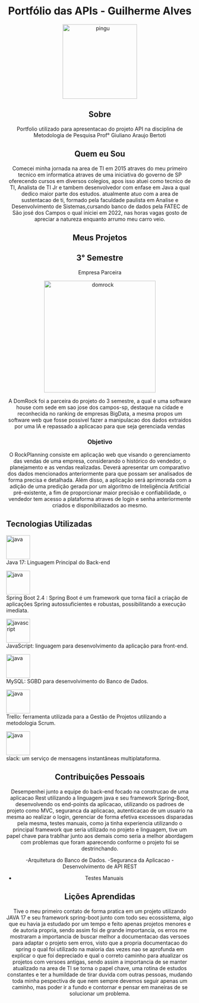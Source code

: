<div align="center">

<h1> Portfólio das APIs - Guilherme Alves</h1>

<img src="https://github.com/GuiAlvesdev/portfoliobancodedadosfatec/blob/main/images/linux.png" alt="pingu" style="width:200px;height:200px;">


<h2>Sobre</h2>
Portfolio utilizado para apresentacao do projeto API na disciplina de Metodologia de Pesquisa Prof° Giuliano Araujo Bertoti






<h2> Quem eu Sou</h2>

Comecei minha jornada na area de TI em 2015 atraves do meu primeiro tecnico em informatica atraves de uma iniciativa do governo de SP oferecendo cursos em diversos colegios, apos isso atuei como tecnico de TI, Analista de TI Jr e tambem desenvolvedor com enfase em Java a qual dedico maior parte dos estudos. atualmente atuo com a area de sustentacao
de ti, formado pela faculdade paulista em Analise e Desenvolvimento de Sistemas,cursando banco de dados pela FATEC de São josé dos Campos
o qual iniciei em 2022, nas horas vagas gosto de apreciar a natureza enquanto arrumo meu carro veio.


<h2> Meus Projetos</h2>


<h2> 3° Semestre</h2>


<p align="center">Empresa Parceira</p>

<a href="https://www.domrock.net/">
<img src="https://github.com/GuiAlvesdev/portfoliobancodedadosfatec/blob/main/domrock.jpg" alt="domrock" style="width:300px;height:300px;"></a>

<p>A DomRock foi a parceira do projeto do 3 semestre, a qual e uma software house com sede em sao jose dos campos-sp, destaque na cidade  e reconhecida no ranking de empresas BigData, a mesma propos um software web que fosse possivel fazer a manipulacao dos dados extraidos por uma IA e repassado a aplicacao para que seja gerenciada vendas</p>
<h3>Objetivo</h3>

O RockPlanning consiste em aplicação web que visando o gerenciamento das vendas de uma empresa, considerando o histórico do vendedor, o planejamento e as vendas realizadas. Deverá apresentar um comparativo dos dados mencionados anteriormente para que possam ser analisados de forma precisa e detalhada. Além disso, a aplicação será aprimorada com a adição de uma predição gerada por um algoritmo de Inteligência Artificial pré-existente, a fim de proporcionar maior precisão e confiabilidade, o vendedor tem acesso a plataforma atraves de login e senha anteriormente criados e disponibiliazados ao mesmo.




</div>

<h2>Tecnologias Utilizadas</h2> 

<img src="https://github.com/GuiAlvesdev/portfoliobancodedadosfatec/blob/main/images/java.png" alt="java" height="64" width="64"><br> Java 17: Linguagem Principal do Back-end

<img src="https://github.com/GuiAlvesdev/portfoliobancodedadosfatec/blob/main/images/spring-boot.png" alt="java" height="64" width="64"><br> Spring Boot 2.4 :  Spring Boot é um framework que torna fácil a criação de aplicações Spring autossuficientes e robustas, possibilitando a execução imediata.

<img src="https://github.com/GuiAlvesdev/portfoliobancodedadosfatec/blob/main/images/js.png" alt="javascript" height="64" width="64"><br> JavaScript: linguagem para desenvolvimento da aplicação para front-end.

<img src="https://github.com/GuiAlvesdev/portfoliobancodedadosfatec/blob/main/images/mysql.png" alt="java" height="64" width="64" ><br> MySQL: SGBD para desenvolvimento do Banco de Dados.

<img src="https://github.com/GuiAlvesdev/portfoliobancodedadosfatec/blob/main/images/trello.png" alt="java" height="64" width="64" ><br> Trello: ferramenta utilizada para a Gestão de Projetos utilizando a metodologia Scrum.

<img src="https://github.com/GuiAlvesdev/portfoliobancodedadosfatec/blob/main/images/slack.png" alt="java" height="64" width="64"><br> slack:  um serviço de mensagens instantâneas multiplataforma.


<div align="center">


<h2>Contribuições Pessoais</h2> 
Desempenhei junto a equipe do back-end focado na construcao de uma aplicacao Rest utilizando a linguagem java e seu framework Spring-Boot, desenvolvendo os end-points da aplicacao, utilizando os padroes de projeto como MVC, seguranca da aplicacao, autenticacao de um usuario na mesma ao realizar o login, gerenciar de forma efetiva excessoes disparadas pela mesma, testes manuais, como ja tinha experiencia utilizando o principal framework que seria utilizado no projeto e linguagem, tive um papel chave para trablhar junto aos demais como seria a melhor abordagem com problemas que foram aparecendo conforme o projeto foi se destrinchando.


-Arquitetura do Banco de Dados.
-Seguranca da Aplicacao
-Desenvolvimento de API REST
- Testes Manuais

<h2>Lições Aprendidas</h2> 
Tive o meu primeiro contato de forma pratica em um projeto utilizando  JAVA 17 e seu framework spring-boot junto com todo seu ecossistema, algo que eu havia ja estudado por um tempo e feito apenas projetos menores e de autoria propria, sendo assim foi de grande importancia, os erros me mostraram a importancia de buscar melhor a documentacao das versoes para adaptar o projeto sem erros, visto que a propria documentacao do spring o qual foi utilizado na maioria das vezes nao se aprofunda em explicar o que foi depreciado e qual o correto caminho para atualizar os projetos com versoes antigas, sendo assim a importancia de se manter atualizado na area de TI se torna o papel chave, uma rotina de estudos constantes e ter a humildade de tirar duvida com outras pessoas, mudando toda minha pespectiva de que nem sempre devemos seguir apenas um caminho, mas poder ir a fundo e contornar e pensar em maneiras de se solucionar um problema.
</div>






